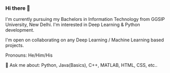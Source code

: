 ### Hi there 👋

I'm currently pursuing my Bachelors in Information Technology from GGSIP University, New Delhi. I'm interested in Deep Learning & Python development. 

I'm open on collaborating on any Deep Learning / Machine Learning based projects. 

Pronouns: He/Him/His

💬 Ask me about: Python, Java(Basics), C++, MATLAB, HTML, CSS, etc..


<!--
**PRUBHTEJ/PRUBHTEJ** is a ✨ _special_ ✨ repository because its `README.md` (this file) appears on your GitHub profile.

Here are some ideas to get you started:

- 🔭 I’m currently working on ...
- 🌱 I’m currently learning ...
- 👯 I’m looking to collaborate on ...
- 🤔 I’m looking for help with ...
- 💬 Ask me about ...
- 📫 How to reach me: ...
- 😄 Pronouns: ...
- ⚡ Fun fact: ...
-->

